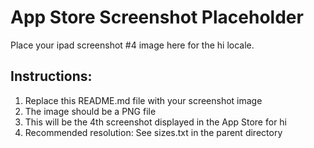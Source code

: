 # App Store Screenshot Placeholder

Place your ipad screenshot #4 image here for the hi locale.

## Instructions:
1. Replace this README.md file with your screenshot image
2. The image should be a PNG file
3. This will be the 4th screenshot displayed in the App Store for hi
4. Recommended resolution: See sizes.txt in the parent directory
